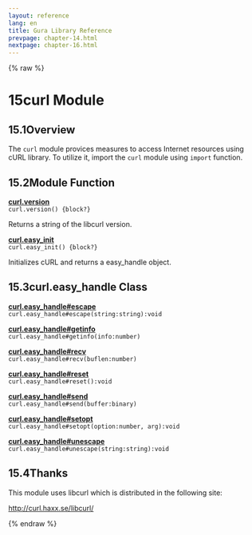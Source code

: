 ```yaml
---
layout: reference
lang: en
title: Gura Library Reference
prevpage: chapter-14.html
nextpage: chapter-16.html
---
```

{% raw %}
<h1><span class="caption-index-1">15</span>curl Module</h1>
<h2><span class="caption-index-2">15.1</span><a name="anchor-15-1"></a>Overview</h2>
<p>
The <code class="highlighter-rouge">curl</code> module provices measures to access Internet resources using cURL library. To utilize it, import the <code class="highlighter-rouge">curl</code> module using <code class="highlighter-rouge">import</code> function.
</p>
<h2><span class="caption-index-2">15.2</span><a name="anchor-15-2"></a>Module Function</h2>
<p>
<div><strong style="text-decoration:underline">curl.version</strong></div>
<div style="margin-bottom:1em"><code>curl.version() {block?}</code></div>
Returns a string of the libcurl version.
</p>
<p>
<div><strong style="text-decoration:underline">curl.easy_init</strong></div>
<div style="margin-bottom:1em"><code>curl.easy_init() {block?}</code></div>
Initializes cURL and returns a easy_handle object.
</p>
<h2><span class="caption-index-2">15.3</span><a name="anchor-15-3"></a>curl.easy_handle Class</h2>
<p>
<div><strong style="text-decoration:underline">curl.easy_handle#escape</strong></div>
<div style="margin-bottom:1em"><code>curl.easy_handle#escape(string:string):void</code></div>

</p>
<p>
<div><strong style="text-decoration:underline">curl.easy_handle#getinfo</strong></div>
<div style="margin-bottom:1em"><code>curl.easy_handle#getinfo(info:number)</code></div>

</p>
<p>
<div><strong style="text-decoration:underline">curl.easy_handle#recv</strong></div>
<div style="margin-bottom:1em"><code>curl.easy_handle#recv(buflen:number)</code></div>

</p>
<p>
<div><strong style="text-decoration:underline">curl.easy_handle#reset</strong></div>
<div style="margin-bottom:1em"><code>curl.easy_handle#reset():void</code></div>

</p>
<p>
<div><strong style="text-decoration:underline">curl.easy_handle#send</strong></div>
<div style="margin-bottom:1em"><code>curl.easy_handle#send(buffer:binary)</code></div>

</p>
<p>
<div><strong style="text-decoration:underline">curl.easy_handle#setopt</strong></div>
<div style="margin-bottom:1em"><code>curl.easy_handle#setopt(option:number, arg):void</code></div>

</p>
<p>
<div><strong style="text-decoration:underline">curl.easy_handle#unescape</strong></div>
<div style="margin-bottom:1em"><code>curl.easy_handle#unescape(string:string):void</code></div>

</p>
<h2><span class="caption-index-2">15.4</span><a name="anchor-15-4"></a>Thanks</h2>
<p>
This module uses libcurl which is distributed in the following site:
</p>
<p>
<a href="http://curl.haxx.se/libcurl/">http://curl.haxx.se/libcurl/</a>
</p>
<p />

{% endraw %}
